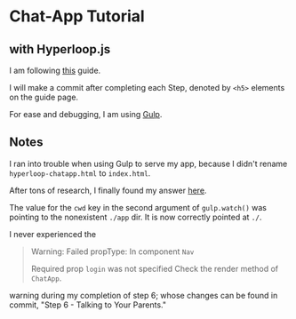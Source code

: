 # Chat-App Tutorial
## with Hyperloop.js

I am following [this][1] guide.

I will make a commit after completing each Step, denoted by `<h5>` elements on the guide page.
 
For ease and debugging, I am using [Gulp][2].

## Notes
I ran into trouble when using Gulp to serve my app, because I didn't rename `hyperloop-chatapp.html` to `index.html`.

After tons of research, I finally found my answer [here][3].

The value for the `cwd` key in the second argument of `gulp.watch()` was pointing to the nonexistent `./app` dir.
It is now correctly pointed at `./`.

I never experienced the

>Warning: Failed propType: In component `Nav`
>
>Required prop `login` was not specified Check the render method of `ChatApp`.

warning during my completion of step 6; whose changes can be found in commit, "Step 6 - Talking to Your Parents." 

[1]: http://ruby-hyperloop.io/tutorials/hyperloopjs/chatapp/
[2]: http://gulpjs.com
[3]: https://browsersync.io/docs/options#option-server
